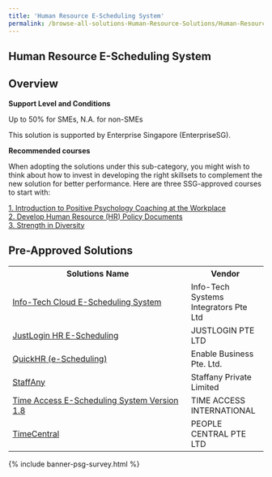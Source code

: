 ```yaml
---
title: 'Human Resource E-Scheduling System'
permalink: /browse-all-solutions-Human-Resource-Solutions/Human-Resource-E-Scheduling-System
---
```


## Human Resource E-Scheduling System
## Overview

**Support Level and Conditions**

Up to 50% for SMEs, N.A. for non-SMEs

This solution is supported by Enterprise Singapore (EnterpriseSG).

**Recommended courses**

When adopting the solutions under this sub-category, you might wish to think about how to invest in developing the right skillsets to complement the new solution for better performance. Here are three SSG-approved courses to start with:

<a href='https://sfec.enterprisejobskills.gov.sg/Course_Internet/CourseDetail.aspx?CoursesReferenceNumber=TGS-2021007503'  target='_blank' rel='noopener'>1. Introduction to Positive Psychology Coaching at the Workplace</a><br>
<a href='https://sfec.enterprisejobskills.gov.sg/Course_Internet/CourseDetail.aspx?CoursesReferenceNumber=TGS-2019503403'  target='_blank' rel='noopener'>2. Develop Human Resource (HR) Policy Documents</a><br>
<a href='https://sfec.enterprisejobskills.gov.sg/Course_Internet/CourseDetail.aspx?CoursesReferenceNumber=TGS-2019504246'  target='_blank' rel='noopener'>3. Strength in Diversity</a><br>

## Pre-Approved Solutions

<table>
<tr>
<th style='width: auto;'><b>Solutions Name</b></th>
<th style='width: 30%;'><b>Vendor</b></th>
</tr>
<tr>
<td><a href='/productivity-solutions-grant/solutionrepo/200711480W-InfoTch-Cloud-ESchdulng-Systm-G' target='_blank'>Info-Tech Cloud E-Scheduling System</a><br></td>
<td>Info-Tech Systems Integrators Pte Ltd</td>
</tr>
<tr>
<td><a href='/productivity-solutions-grant/solutionrepo/200000956W-JustLogn-HR-ESchdulng-G' target='_blank'>JustLogin HR E-Scheduling</a><br></td>
<td>JUSTLOGIN PTE LTD</td>
</tr>
<tr>
<td><a href='/productivity-solutions-grant/solutionrepo/201324947N-QuckHR-Schdulng-G' target='_blank'>QuickHR (e-Scheduling)</a><br></td>
<td>Enable Business Pte. Ltd.</td>
</tr>
<tr>
<td><a href='/productivity-solutions-grant/solutionrepo/201801640G-StffAny-G' target='_blank'>StaffAny</a><br></td>
<td>Staffany Private Limited</td>
</tr>
<tr>
<td><a href='/productivity-solutions-grant/solutionrepo/51322500E-Tm-Accss-ESchdulng-Systm-v-18-G' target='_blank'>Time Access E-Scheduling System Version 1.8</a><br></td>
<td>TIME ACCESS INTERNATIONAL</td>
</tr>
<tr>
<td><a href='/productivity-solutions-grant/solutionrepo/200100439R-TmCntrl-G' target='_blank'>TimeCentral</a><br></td>
<td>PEOPLE CENTRAL PTE LTD</td>
</tr>
</table>

{% include banner-psg-survey.html %}
